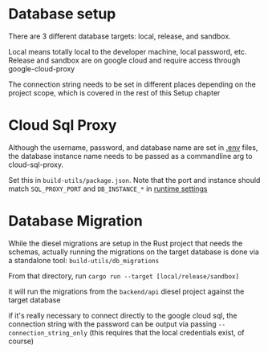 # Database setup

There are 3 different database targets: local, release, and sandbox.

Local means totally local to the developer machine, local password, etc. 
Release and sandbox are on google cloud and require access through google-cloud-proxy

The connection string needs to be set in different places depending on the project scope, which is covered in the rest of this Setup chapter

# Cloud Sql Proxy

Although the username, password, and database name are set in [.env](../dot-env/dot_env.md) files, the database instance name needs to be passed as a commandline arg to cloud-sql-proxy.

Set this in `build-utils/package.json`. Note that the port and instance should match `SQL_PROXY_PORT` and `DB_INSTANCE_*` in [runtime settings](../runtime-settings/runtime_settings.md)

# Database Migration

While the diesel migrations are setup in the Rust project that needs the schemas, actually running the migrations on the target database is done via a standalone tool: `build-utils/db_migrations`

From that directory, run `cargo run --target [local/release/sandbox]`

it will run the migrations from the `backend/api` diesel project against the target database

if it's really necessary to connect directly to the google cloud sql, the connection string with the password can be output via passing `--connection_string_only` (this requires that the local credentials exist, of course)
